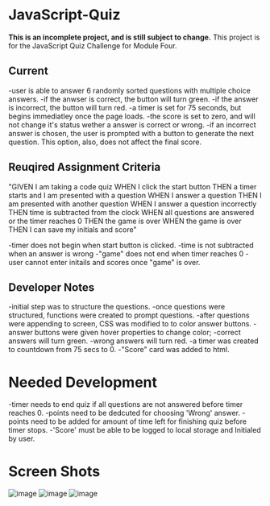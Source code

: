 # JavaScript-Quiz

**This is an incomplete project, and is still subject to change.**
This project is for the JavaScript Quiz Challenge for Module Four.  

## Current
-user is able to answer 6 randomly sorted questions with multiple choice answers.
-if the anwser is correct, the button will turn green.
-if the answer is incorrect, the button will turn red.
-a timer is set for 75 seconds, but begins immediatley once the page loads.
-the score is set to zero, and will not change it's status wether a answer is correct or wrong.
-if an incorrect answer is chosen, the user is prompted with a button to generate the next question. This option, also, does not affect the final score.

## Reuqired Assignment Criteria
"GIVEN I am taking a code quiz
WHEN I click the start button
THEN a timer starts and I am presented with a question
WHEN I answer a question
THEN I am presented with another question
WHEN I answer a question incorrectly
THEN time is subtracted from the clock
WHEN all questions are answered or the timer reaches 0
THEN the game is over
WHEN the game is over
THEN I can save my initials and score"

-timer does not begin when start button is clicked.
-time is not subtracted when an answer is wrong
-"game" does not end when timer reaches 0
-user cannot enter initails and scores once "game" is over.

## Developer Notes
-initial step was to structure the questions.
-once questions were structured, functions were created to prompt questions.
-after questions were appending to screen, CSS was modified to to color answer buttons.
-answer buttons were given hover properties to change color;
    -correct answers will turn green.
    -wrong answers will turn red.
-a timer was created to countdown from 75 secs to 0.
-"Score" card was added to html.

# Needed Development
-timer needs to end quiz if all questions are not answered before timer reaches 0.
-points need to be dedcuted for choosing 'Wrong' answer.
-points need to be added for amount of time left for finishing quiz before timer stops.
-'Score' must be able to be logged to local storage and Initialed by user.

# Screen Shots
![image](ChallengeAssignments/JavaScript-Quiz/assets/images/quiz.SS.01)
![image](ChallengeAssignments/JavaScript-Quiz/assets/images/quiz.SS.02)
![image](ChallengeAssignments/JavaScript-Quiz/assets/images/quiz.SS.03)